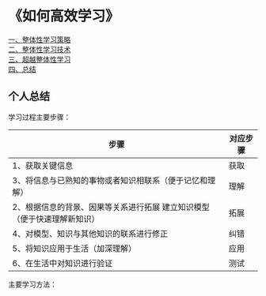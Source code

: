 # 《如何高效学习》  
[一、整体性学习策略](https://lzktest.github.io/mindmanager/howtolearn/Holisticlearningstrategy.html)  
[二、整体性学习技术](https://lzktest.github.io/mindmanager/howtolearn/Holisticlearningtechnolog.html)  
[三、超越整体性学习](https://lzktest.github.io/mindmanager/howtolearn/Beyondholisticlearning.html)  
[四、总结](https://lzktest.github.io/mindmanager/howtolearn/summarize.html)  

## 个人总结

学习过程主要步骤：  

步骤 | 对应步骤
-------|------
1、获取关键信息 | 获取
3、将信息与已熟知的事物或者知识相联系（便于记忆和理解） | 理解
2、根据信息的背景、因果等关系进行拓展  建立知识模型（便于快速理解新知识）| 拓展
4、对模型、知识与其他知识的联系进行修正 | 纠错
5、将知识应用于生活（加深理解） | 应用
6、在生活中对知识进行验证 | 测试

主要学习方法：  

